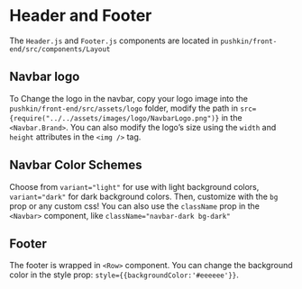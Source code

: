 # Header and Footer

The `Header.js` and `Footer.js` components are located in `pushkin/front-end/src/components/Layout`

## Navbar logo

To Change the logo in the navbar, copy your logo image into the `pushkin/front-end/src/assets/logo` folder, modify the path in `src={require("../../assets/images/logo/NavbarLogo.png")}` in the `<Navbar.Brand>`. You can also modify the logo’s size using the `width` and `height` attributes in the `<img />` tag.

## Navbar Color Schemes

Choose from `variant="light"` for use with light background colors, `variant="dark"` for dark background colors. Then, customize with the `bg` prop or any custom css! You can also use the `className` prop in the `<Navbar>` component, like `className="navbar-dark bg-dark"`

## Footer

The footer is wrapped in `<Row>` component. You can change the background color in the style prop: `style={{backgroundColor:'#eeeeee'}}`.

